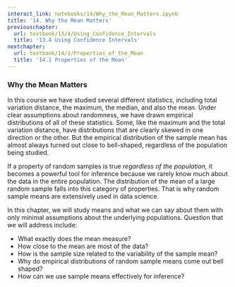 ```yaml
---
interact_link: notebooks/14/Why_the_Mean_Matters.ipynb
title: '14. Why the Mean Matters'
previouschapter:
  url: textbook/13/4/Using_Confidence_Intervals
  title: '13.4 Using Confidence Intervals'
nextchapter:
  url: textbook/14/1/Properties_of_the_Mean
  title: '14.1 Properties of the Mean'
---
```


### Why the Mean Matters ###
In this course we have studied several different statistics, including total variation distance, the maximum, the median, and also the mean. Under clear assumptions about randomness, we have drawn empirical distributions of all of these statistics. Some, like the maximum and the total variation distance, have distributions that are clearly skewed in one direction or the other. But the empirical distribution of the sample mean has almost always turned out close to bell-shaped, regardless of the population being studied.

If a property of random samples is true *regardless of the population,* it becomes a powerful tool for inference because we rarely know much about the data in the entire population. The distribution of the mean of a large random sample falls into this category of properties. That is why random sample means are extensively used in data science.

In this chapter, we will study means and what we can say about them with only minimal assumptions about the underlying populations. Question that we will address include:

- What exactly does the mean measure?
- How close to the mean are most of the data?
- How is the sample size related to the variability of the sample mean?
- Why do empirical distributions of random sample means come out bell shaped?
- How can we use sample means effectively for inference?

